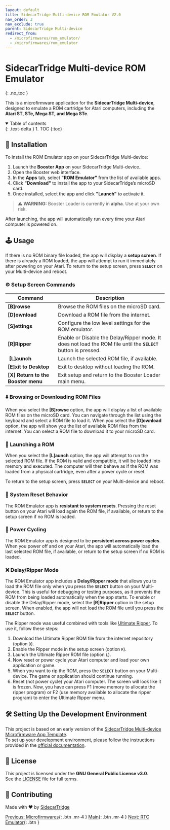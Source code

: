 ```yaml
---
layout: default
title: SidecarTridge Multi-device ROM Emulator V2.0
nav_order: 3
nav_exclude: true
parent: SidecarTridge Multi-device
redirect_from:
  - /microfirmwares/rom_emulator/
  - /microfirmwares/rom_emulator
---
```


# SidecarTridge Multi-device ROM Emulator
{: .no_toc }

This is a microfirmware application for the **SidecarTridge Multi-device**, designed to emulate a ROM cartridge for Atari computers, including the **Atari ST, STe, Mega ST, and Mega STe**.

<details open markdown="block">
  <summary>
    Table of contents
  </summary>
  {: .text-delta }
1. TOC
{:toc}
</details>


## 🚀 Installation

To install the ROM Emulator app on your SidecarTridge Multi-device:

1. Launch the **Booster App** on your SidecarTridge  Multi-device..
2. Open the Booster web interface.
3. In the **Apps** tab, select **"ROM Emulator"** from the list of available apps.
4. Click **"Download"** to install the app to your SidecarTridge’s microSD card.
5. Once installed, select the app and click **"Launch"** to activate it.

> **⚠️ WARNING:** Booster Loader is currently in **alpha**. Use at your own risk.

After launching, the app will automatically run every time your Atari computer is powered on.

## 🕹️ Usage

If there is no ROM binary file loaded, the app will display a **setup screen**. If there is already a ROM loaded, the app will attempt to run it immediately after powering on your Atari. To return to the setup screen, press **`SELECT`** on your Multi-device and reboot.

### ⚙️ Setup Screen Commands

| Command | Description |
|---------|-------------|
| **[B]rowse** | Browse the ROM files on the microSD card. |
| **[D]ownload** | Download a ROM file from the internet. |
| **[S]ettings** | Configure the low level settings for the ROM emulator. |
| **[R]Ripper** | Enable or Disable the Delay/Ripper mode. It does not load the ROM file until the **`SELECT`** button is pressed. |
| **[L]aunch** | Launch the selected ROM file, if available. |
| **[E]xit to Desktop** | Exit to desktop without loading the ROM. |
| **[X] Return to the Booster menu** | Exit setup and return to the Booster Loader main menu. |

### ⬇️ Browsing or Downloading ROM Files

When you select the **[B]rowse** option, the app will display a list of available ROM files on the microSD card. You can navigate through the list using the keyboard and select a ROM file to load it.
When you select the **[D]ownload** option, the app will show you the list of available ROM files from the internet. You can select a ROM file to download it to your microSD card.

### 🚀 Launching a ROM

When you select the **[L]aunch** option, the app will attempt to run the selected ROM file. If the ROM is valid and compatible, it will be loaded into memory and executed. The computer will then behave as if the ROM was loaded from a physical cartridge, even after a power cycle or reset.

To return to the setup screen, press **`SELECT`** on your Multi-device and reboot.

### 🔁 System Reset Behavior

The ROM Emulator app is **resistant to system resets**. Pressing the reset button on your Atari will load again the ROM file, if available, or return to the setup screen if no ROM is loaded. 

### 🔌 Power Cycling

The ROM Emulator app is designed to be **persistent across power cycles**. When you power off and on your Atari, the app will automatically load the last selected ROM file, if available, or return to the setup screen if no ROM is loaded.

### ❌ Delay/Ripper Mode

The ROM Emulator app includes a **Delay/Ripper mode** that allows you to load the ROM file only when you press the **`SELECT`** button on your Multi-device. This is useful for debugging or testing purposes, as it prevents the ROM from being loaded automatically when the app starts.
To enable or disable the Delay/Ripper mode, select the **[R]Ripper** option in the setup screen. When enabled, the app will not load the ROM file until you press the **`SELECT`** button.

The Ripper mode was useful combined with tools like [Ultimate Ripper](https://www.atarimania.com/utility-atari-st-ultimate-ripper_s20034.html). To use it, follow these steps:
1. Download the Ultimate Ripper ROM file from the internet repository (option `D`).
2. Enable the Ripper mode in the setup screen (option `R`).
3. Launch the Ultimate Ripper ROM file (option `L`).
4. Now reset or power cycle your Atari computer and load your own application or game.
5. When you want to rip the ROM, press the **`SELECT`** button on your Multi-device. The game or application should continue running.
6. Reset (not power cycle) your Atari computer. The screen will look like it is frozen. Now, you have can press F1 (move memory to allocate the ripper program) or F2 (use memory available to allocate the ripper program) to enter the Ultimate Ripper menu.

## 🛠️ Setting Up the Development Environment

This project is based on an early version of the [SidecarTridge Multi-device Microfirmware App Template](https://github.com/sidecartridge/md-microfirmware-template).  
To set up your development environment, please follow the instructions provided in the [official documentation](https://docs.sidecartridge.com/sidecartridge-multidevice/programming/).


## 📄 License

This project is licensed under the **GNU General Public License v3.0**.  
See the [LICENSE](https://github.com/sidecartridge/md-rom-emulator/blob/main/LICENSE) file for full terms.

## 🤝 Contributing
Made with ❤️ by [SidecarTridge](https://sidecartridge.com)

[Previous: Microfirmwares](/sidecartridge-multidevice/microfirmwares/){: .btn .mr-4 }
[Main](/sidecartridge-multidevice/){: .btn .mr-4 }
[Next: RTC Emulator](/sidecartridge-multidevice/microfirmwares/rtc_emulator/){: .btn }